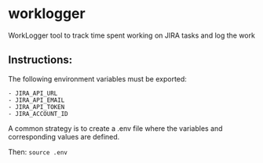# worklogger
WorkLogger tool to track time spent working on JIRA tasks and log the work

## Instructions:

The following environment variables must be exported:
```
- JIRA_API_URL
- JIRA_API_EMAIL
- JIRA_API_TOKEN
- JIRA_ACCOUNT_ID
```

A common strategy is to create a .env file where the variables and corresponding values are defined.

Then:
```source .env```


